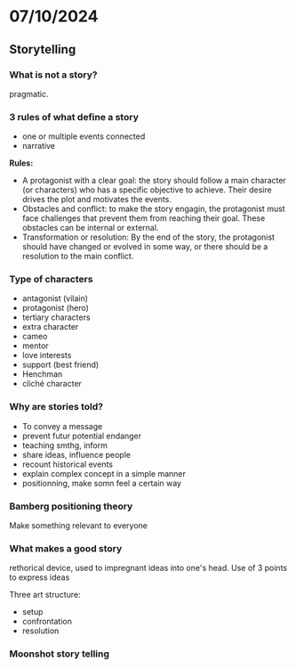 # 07/10/2024

## Storytelling

### What is not a story?

pragmatic.

### 3 rules of what define a story

- one or multiple events connected
- narrative

**Rules:**

- A protagonist with a clear goal: the story should follow a main character (or characters) who has a specific objective to achieve. Their desire drives the plot and motivates the events.
- Obstacles and conflict: to make the story engagin, the protagonist must face challenges that prevent them from reaching their goal. These obstacles can be internal or external.
- Transformation or resolution: By the end of the story, the protagonist should have changed or evolved in some way, or there should be a resolution to the main conflict.

### Type of characters

- antagonist (vilain)
- protagonist (hero)
- tertiary characters
- extra character
- cameo
- mentor
- love interests
- support (best friend)
- Henchman
- cliché character

### Why are stories told?

- To convey a message
- prevent futur potential endanger
- teaching smthg, inform
- share ideas, influence people
- recount historical events
- explain complex concept in a simple manner
- positionning, make somn feel a certain way

### Bamberg positioning theory

Make something relevant to everyone

### What makes a good story

rethorical device, used to impregnant ideas into one's head.
Use of 3 points to express ideas

Three art structure:

- setup
- confrontation
- resolution

### Moonshot story telling 


